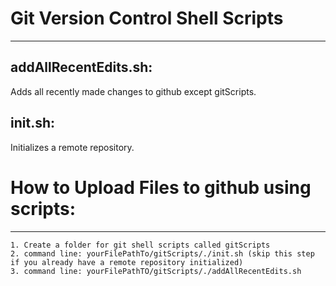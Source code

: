 # Git Version Control Shell Scripts

--------------------------------------------------------------------------------
addAllRecentEdits.sh: 
--------------------------------------------------------------------------------
Adds all recently made changes to github except gitScripts.

init.sh:
--------------------------------------------------------------------------------
Initializes a remote repository.


# How to Upload Files to github using scripts:
--------------------------------------------------------------------------------
	1. Create a folder for git shell scripts called gitScripts
	2. command line: yourFilePathTo/gitScripts/./init.sh (skip this step if you already have a remote repository initialized) 
	3. command line: yourFilePathTO/gitScripts/./addAllRecentEdits.sh
